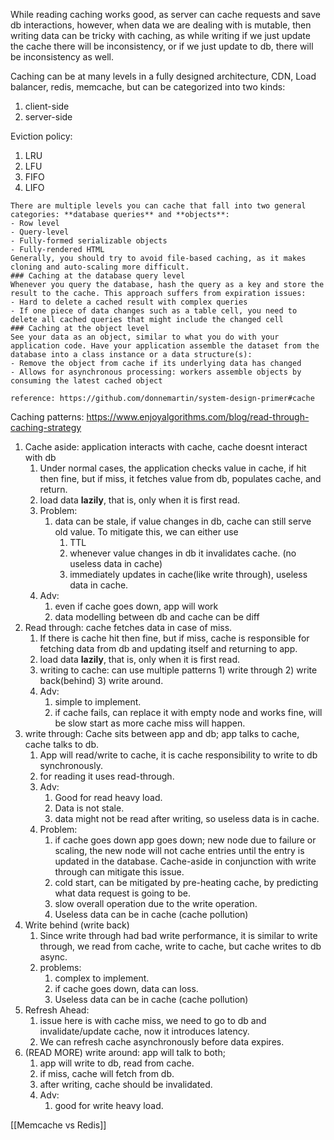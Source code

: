 While reading caching works good, as server can cache requests and save db interactions, however, when data we are dealing with is mutable, then writing data can be tricky with caching, as while writing if we just update the cache there will be inconsistency, or if we just update to db, there will be inconsistency as well. 

Caching can be at many levels in a fully designed architecture,  CDN, Load balancer, redis, memcache, but can be categorized into two kinds:
1. client-side
2. server-side

Eviction policy:
1. LRU
2. LFU
3. FIFO
4. LIFO

```text
There are multiple levels you can cache that fall into two general categories: **database queries** and **objects**:
- Row level
- Query-level
- Fully-formed serializable objects
- Fully-rendered HTML
Generally, you should try to avoid file-based caching, as it makes cloning and auto-scaling more difficult.
### Caching at the database query level
Whenever you query the database, hash the query as a key and store the result to the cache. This approach suffers from expiration issues:
- Hard to delete a cached result with complex queries
- If one piece of data changes such as a table cell, you need to delete all cached queries that might include the changed cell
### Caching at the object level
See your data as an object, similar to what you do with your application code. Have your application assemble the dataset from the database into a class instance or a data structure(s):
- Remove the object from cache if its underlying data has changed
- Allows for asynchronous processing: workers assemble objects by consuming the latest cached object

reference: https://github.com/donnemartin/system-design-primer#cache
```

Caching patterns: https://www.enjoyalgorithms.com/blog/read-through-caching-strategy
1. Cache aside: application interacts with cache, cache doesnt interact with db
	1. Under normal cases, the application checks value in cache, if hit then fine, but if miss, it fetches value from db, populates cache, and return.
	2. load data **lazily**, that is, only when it is first read.
	3. Problem:
		1. data can be stale, if value changes in db, cache can still serve old value. To mitigate this, we can either use 
			1. TTL
			2. whenever value changes in db it invalidates cache. (no useless data in cache)
			3. immediately updates in cache(like write through), useless data in cache.
	4. Adv:
		1. even if cache goes down, app will work
		2. data modelling between db and cache can be diff
2. Read through: cache fetches data in case of miss.
	1. If there is cache hit then fine, but if miss, cache is responsible for fetching data from db and updating itself and returning to app.
	2. load data **lazily**, that is, only when it is first read.
	3. writing to cache: can use multiple patterns 1) write through 2) write back(behind) 3) write around.
	4. Adv:
		1. simple to implement.
		2. if cache fails, can replace it with empty node and works fine, will be slow start as more cache miss will happen.
3. write through: Cache sits between app and db; app talks to cache, cache talks to db.
	1. App will read/write to cache, it is cache responsibility to write to db synchronously.
	2. for reading it uses read-through.
	3. Adv:
		1. Good for read heavy load.
		2. Data is not stale.
		3. data might not be read after writing, so useless data is in cache.
	4. Problem:
		1. if cache goes down app goes down; new node due to failure or scaling, the new node will not cache entries until the entry is updated in the database. Cache-aside in conjunction with write through can mitigate this issue.
		2. cold start, can be mitigated by pre-heating cache, by predicting what data request is going to be.
		3. slow overall operation due to the write operation.
		4. Useless data can be in cache (cache pollution)
4. Write behind (write back)
	1. Since write through had bad write performance, it is similar to write through, we read from cache, write to cache, but cache writes to db async.
	2. problems:
		1. complex to implement.
		2. if cache goes down, data can loss.
		3. Useless data can be in cache (cache pollution)
5. Refresh Ahead:
	1. issue here is with cache miss, we need to go to db and invalidate/update cache, now it introduces latency.
	2. We can refresh cache asynchronously before data expires.
6. (READ MORE) write around: app will talk to both;
	1. app will write to db, read from cache.
	2. if miss, cache will fetch from db.
	3. after writing, cache should be invalidated.
	4. Adv:
		1. good for write heavy load.

[[Memcache vs Redis]]